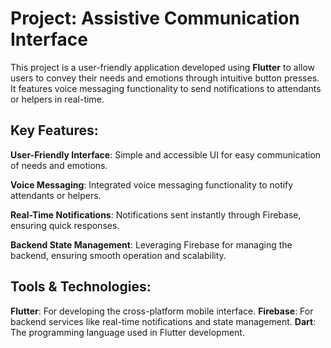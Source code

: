 # Project: Assistive Communication Interface

This project is a user-friendly application developed using **Flutter** to allow users to convey their needs and emotions through intuitive button presses. 
It features voice messaging functionality to send notifications to attendants or helpers in real-time.


## Key Features:
**User-Friendly Interface**: Simple and accessible UI for easy communication of needs and emotions.

**Voice Messaging**: Integrated voice messaging functionality to notify attendants or helpers.

**Real-Time Notifications**: Notifications sent instantly through Firebase, ensuring quick responses. 

**Backend State Management**: Leveraging Firebase for managing the backend, ensuring smooth operation and scalability.

## Tools & Technologies:
**Flutter**: For developing the cross-platform mobile interface.
**Firebase**: For backend services like real-time notifications and state management.
**Dart**: The programming language used in Flutter development.
